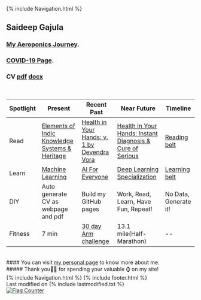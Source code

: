 <!-- Code Begin to use gtag in githubpages -->
<div id="text"></div> 
<!-- Global site tag (gtag.js) - Google Analytics -->
<script async src="https://www.googletagmanager.com/gtag/js?id=UA-139981219-1"></script>
<script>
  window.dataLayer = window.dataLayer || [];
  function gtag(){dataLayer.push(arguments);}
  gtag('js', new Date());

  gtag('config', 'UA-139981219-1');
</script>
<!-- Code End to use gtag in githubpages -->
{% include Navigation.html %}
<br>
## Saideep Gajula 
### <a href="https://deepuhub.github.io/pages/aeroponics" target="_blank">My Aeroponics Journey<a/>.
### <a href="https://deepuhub.github.io/pages/COVID-19" target="_blank">COVID-19 Page<a/>.
### CV <a href="https://github.com/deepuHub/deepuhub.github.io/blob/master/docs/Saideep%20Gajula.pdf?raw=true" target="_blank">pdf<a/> <a href="https://github.com/deepuHub/deepuhub.github.io/blob/master/docs/Saideep%20Gajula.docx?raw=true" target="_blank">docx<a/>
<br>
  
Spotlight | Present | Recent Past | Near Future | Timeline
------------ | ------------- | ------------- | ------------- | -------------
Read | <a href="https://www.linkedin.com/feed/update/urn:li:activity:7079707672178012160/" target="_blank">Elements of Indic Knowledge Systems & Heritage</a> | <a href="https://www.amazon.com/Health-Your-Hands-v-1/dp/8124301263" target="_blank">Health in Your Hands: v. 1 by Devendra Vora</a> | <a href="https://www.amazon.com/Health-Your-Hands-Diagnosis-Diseases/dp/8124309000/ref=pd_sbs_1/137-6342557-8379543?pd_rd_w=T1nuU&pf_rd_p=3676f086-9496-4fd7-8490-77cf7f43f846&pf_rd_r=5PS3K80K866AFSKA4SD7&pd_rd_r=ac33b9d5-064a-4d77-bb28-538dba15859e&pd_rd_wg=9fqJz&pd_rd_i=8124309000&psc=1" target="_blank">Health In Your Hands: Instant Diagnosis & Cure of Serious</a> | <a href="https://deepuhub.github.io/reading-list/" target="_blank">Reading belt</a> 
Learn | <a href="https://www.coursera.org/learn/machine-learning?" target="_blank">Machine Learning</a> | <a href="https://www.coursera.org/learn/ai-for-everyone?" target="_blank">AI For Everyone</a> | <a href="https://www.coursera.org/specializations/deep-learning?" target="_blank">Deep Learning Specialization</a> | <a href="https://deepuhub.github.io/learning-list/" target="_blank">Learning belt</a> 
DIY | Auto generate CV as webpage and pdf  | Build my GitHub pages | Work, Read, Learn, Have Fun, Repeat! |  No Data, Generate it! 
Fitness | 7 min | <a href="https://deepuhub.github.io/images/09-Apr-2020_30DayArms.JPG.png" target="_blank">30 day Arm challenge</a> | 13.1 mile(Half-Marathon) | --

<br>
#### You can visit <a href="https://deepuhub.github.io/pages/personal"> my personal page</a> to know more about me.
<br>
##### Thank you🙏🏽 for spending your valuable ⌚ on my site!
<br>
{% include Navigation.html %}
{% include footer.html %}
<br>
Last modified on {% include lastmodified.txt %} 
<br>
<a href="https://info.flagcounter.com/PJPl"><img src="https://s11.flagcounter.com/count2/PJPl/bg_FFFFFF/txt_000000/border_CCCCCC/columns_2/maxflags_10/viewers_0/labels_0/pageviews_0/flags_0/percent_0/" alt="Flag Counter" border="0"></a>
